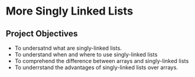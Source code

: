 # More Singly Linked Lists
## Project Objectives
* To undersatnd what are singly-linked lists.
* To understand when and where to use singly-linked lists
* To comprehend the difference between arrays and singly-linked lists
* To underrstand the advantages of singly-linked lists over arrays.
